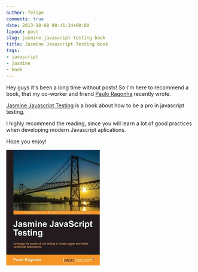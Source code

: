 ```yaml
---
author: felipe
comments: true
date: 2013-10-08 00:41:34+00:00
layout: post
slug: jasmine-javascript-testing-book
title: Jasmine Javascript Testing book
tags:
- javascript
- jasmine
- book
---
```


Hey guys it's been a long time without posts! So I'm here to recommend a book, that my co-worker and friend [Paulo Ragonha](http://paulo.ragonha.me) recently wrote.

[Jasmine Javascript Testing](http://bit.ly/195WG9g) is a book about how to be a pro in javascript testing.

I highly recommend the reading, since you will learn a lot of good practices when developing modern Javascript aplications.

Hope you enjoy!

[![100x100](/images/jasmine-javascript-testing-book/cover.jpg)](/images/jasmine-javascript-testing-book/cover.jpg)

